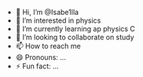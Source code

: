 - 👋 Hi, I’m @Isabe1lla
- 👀 I’m interested in physics
- 🌱 I’m currently learning ap physics C
- 💞️ I’m looking to collaborate on study
- 📫 How to reach me 
- 😄 Pronouns: ...
- ⚡ Fun fact: ...

<!---
Isabe1lla/Isabe1lla is a ✨ special ✨ repository because its `README.md` (this file) appears on your GitHub profile.
You can click the Preview link to take a look at your changes.
--->
